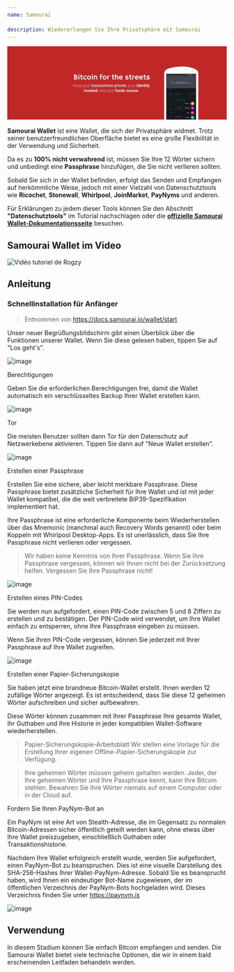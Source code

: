 ```yaml
---
name: Samouraï

description: Wiedererlangen Sie Ihre Privatsphäre mit Samourai
---
```


![Samourai Wallet](assets/cover.webp)

**Samourai Wallet** ist eine Wallet, die sich der Privatsphäre widmet. Trotz seiner benutzerfreundlichen Oberfläche bietet es eine große Flexibilität in der Verwendung und Sicherheit.

Da es zu **100% nicht verwahrend** ist, müssen Sie Ihre 12 Wörter sichern und unbedingt eine **Passphrase** hinzufügen, die Sie nicht verlieren sollten.

Sobald Sie sich in der Wallet befinden, erfolgt das Senden und Empfangen auf herkömmliche Weise, jedoch mit einer Vielzahl von Datenschutztools wie **Ricochet**, **Stonewall**, **Whirlpool**, **JoinMarket**, **PayNyms** und anderen.

Für Erklärungen zu jedem dieser Tools können Sie den Abschnitt **"Datenschutztools"** im Tutorial nachschlagen oder die [**offizielle Samourai Wallet-Dokumentationsseite**](https://docs.samourai.io/) besuchen.

## Samourai Wallet im Video

![Vidéo tutoriel de Rogzy](https://youtu.be/ajs1a8m76TI)

## Anleitung

### Schnellinstallation für Anfänger

> Entnommen von https://docs.samourai.io/wallet/start

Unser neuer Begrüßungsbildschirm gibt einen Überblick über die Funktionen unserer Wallet. Wenn Sie diese gelesen haben, tippen Sie auf "Los geht's".

![image](assets/1.webp)

Berechtigungen

Geben Sie die erforderlichen Berechtigungen frei, damit die Wallet automatisch ein verschlüsseltes Backup Ihrer Wallet erstellen kann.

![image](assets/2.webp)

Tor

Die meisten Benutzer sollten dann Tor für den Datenschutz auf Netzwerkebene aktivieren. Tippen Sie dann auf "Neue Wallet erstellen".

![image](assets/3.webp)

Erstellen einer Passphrase

Erstellen Sie eine sichere, aber leicht merkbare Passphrase. Diese Passphrase bietet zusätzliche Sicherheit für Ihre Wallet und ist mit jeder Wallet kompatibel, die die weit verbreitete BIP39-Spezifikation implementiert hat.

Ihre Passphrase ist eine erforderliche Komponente beim Wiederherstellen über das Mnemonic (manchmal auch Recovery Words genannt) oder beim Koppeln mit Whirlpool Desktop-Apps. Es ist unerlässlich, dass Sie Ihre Passphrase nicht verlieren oder vergessen.

> Wir haben keine Kenntnis von Ihrer Passphrase. Wenn Sie Ihre Passphrase vergessen, können wir Ihnen nicht bei der Zurücksetzung helfen.
> Vergessen Sie Ihre Passphrase nicht!

![image](assets/4.webp)

Erstellen eines PIN-Codes

Sie werden nun aufgefordert, einen PIN-Code zwischen 5 und 8 Ziffern zu erstellen und zu bestätigen. Der PIN-Code wird verwendet, um Ihre Wallet einfach zu entsperren, ohne Ihre Passphrase eingeben zu müssen.

Wenn Sie Ihren PIN-Code vergessen, können Sie jederzeit mit Ihrer Passphrase auf Ihre Wallet zugreifen.

![image](assets/5.webp)

Erstellen einer Papier-Sicherungskopie

Sie haben jetzt eine brandneue Bitcoin-Wallet erstellt. Ihnen werden 12 zufällige Wörter angezeigt. Es ist entscheidend, dass Sie diese 12 geheimen Wörter aufschreiben und sicher aufbewahren.

Diese Wörter können zusammen mit Ihrer Passphrase Ihre gesamte Wallet, Ihr Guthaben und Ihre Historie in jeder kompatiblen Wallet-Software wiederherstellen.

> Papier-Sicherungskopie-Arbeitsblatt Wir stellen eine Vorlage für die Erstellung Ihrer eigenen Offline-Papier-Sicherungskopie zur Verfügung.

> Ihre geheimen Wörter müssen geheim gehalten werden. Jeder, der Ihre geheimen Wörter und Ihre Passphrase kennt, kann Ihre Bitcoin stehlen. Bewahren Sie Ihre Wörter niemals auf einem Computer oder in der Cloud auf.

Fordern Sie Ihren PayNym-Bot an

Ein PayNym ist eine Art von Stealth-Adresse, die im Gegensatz zu normalen Bitcoin-Adressen sicher öffentlich geteilt werden kann, ohne etwas über Ihre Wallet preiszugeben, einschließlich Guthaben oder Transaktionshistorie.

Nachdem Ihre Wallet erfolgreich erstellt wurde, werden Sie aufgefordert, einen PayNym-Bot zu beanspruchen. Dies ist eine visuelle Darstellung des SHA-256-Hashes Ihrer Wallet-PayNym-Adresse.
Sobald Sie es beansprucht haben, wird Ihnen ein eindeutiger Bot-Name zugewiesen, der im öffentlichen Verzeichnis der PayNym-Bots hochgeladen wird. Dieses Verzeichnis finden Sie unter https://paynym.is

![image](assets/6.webp)

## Verwendung

In diesem Stadium können Sie einfach Bitcoin empfangen und senden. Die Samourai Wallet bietet viele technische Optionen, die wir in einem bald erscheinenden Leitfaden behandeln werden.

